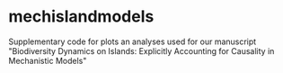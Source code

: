 # mechislandmodels
Supplementary code for plots an analyses used for our manuscript "Biodiversity Dynamics on Islands: Explicitly Accounting for Causality in Mechanistic Models"
